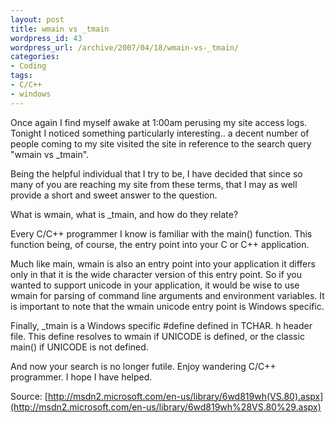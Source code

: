 ```yaml
--- 
layout: post
title: wmain vs _tmain
wordpress_id: 43
wordpress_url: /archive/2007/04/18/wmain-vs-_tmain/
categories: 
- Coding
tags: 
- C/C++
- windows
---
```


Once again I find myself awake at 1:00am perusing my site access logs. Tonight I noticed something particularly interesting.. a decent number of people coming to my site visited the site in reference to the search query "wmain vs _tmain". 

Being the helpful individual that I try to be, I have decided that since so many of you are reaching my site from these terms, that I may as well provide a short and sweet answer to the question. 

What is wmain, what is _tmain, and how do they relate?

Every C/C++ programmer I know is familiar with the main() function. This function being, of course, the entry point into your C or C++ application. 

Much like main, wmain is also an entry point into your application it differs only in that it is the wide character version of this entry point. So if you wanted to support unicode in your application, it would be wise to use wmain for parsing of command line arguments and environment variables. It is important to note that the wmain unicode entry point is Windows specific. 

Finally, _tmain is a Windows specific #define defined in TCHAR. h header file. This define resolves to wmain if UNICODE is defined, or the classic main() if UNICODE is not defined. 

And now your search is no longer futile. Enjoy wandering C/C++ programmer. I hope I have helped. 

Source: [http://msdn2.microsoft.com/en-us/library/6wd819wh(VS.80).aspx](http://msdn2.microsoft.com/en-us/library/6wd819wh%28VS.80%29.aspx)

